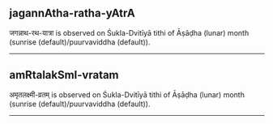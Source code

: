 ## jagannAtha-ratha-yAtrA
जगन्नाथ-रथ-यात्रा is observed on Śukla-Dvitīyā tithi of Āṣāḍha (lunar) month (sunrise (default)/puurvaviddha (default)).



---
## amRtalakSmI-vratam
अमृतलक्ष्मी-व्रतम् is observed on Śukla-Dvitīyā tithi of Āṣāḍha (lunar) month (sunrise (default)/puurvaviddha (default)).



---
